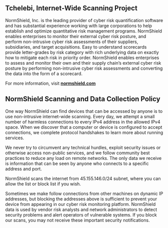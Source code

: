 ## Tchelebi, Internet-Wide Scanning Project

NormShield, Inc. is the leading provider of cyber risk quantification software and has substantial experience working with large corporations to help establish and optimize quantitative risk management programs. NormShield enables enterprises to monitor their external cyber risk posture, and perform non-intrusive cyber risk assessments of their suppliers, subsidiaries, and target acquisitions. Easy to understand scorecards provide letter-grades by risk category with rich underlying data on exactly how to mitigate each risk in priority order. NormShield enables enterprises to assess and monitor their own and their supply chain’s external cyber risk posture by performing non-intrusive cyber risk assessments and converting the data into the form of a scorecard. 
    
For more information, visit <a href="https://www.normshield.com"><strong>normshield.com</strong></a>
    

## NormShield Scanning and Data Collection Policy

One way NormShield can find devices that can be accessed by anyone is to use non-intrusive internet-wide scanning. Every day, we attempt a small number of harmless connections to every IPv4 address in the allowed IPv4 space. When we discover that a computer or device is configured to accept connections, we complete protocol handshakes to learn more about running services. 

We never try to circumvent any technical hurdles, exploit security issues or otherwise access non-public services, and we follow community best practices to reduce any load on remote networks. The only data we receive is information that can be seen by anyone who connects to a specific address and port.

NormShield scans the internet from 45.155.146.0/24 subnet, where you can allow the list or block list if you wish.

Sometimes we make follow connections from other machines on dynamic IP addresses, but blocking the addresses above is sufficient to prevent your device from appearing in our cyber risk monitoring platform. NormShield data is used by vendor risk analysts and network administrators to detect security problems and alert operators of vulnerable systems. If you block our scans, you may not receive these important security notifications.
